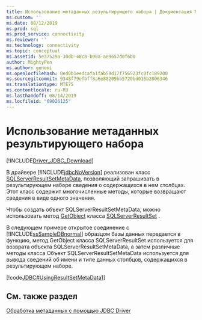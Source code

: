 ```yaml
---
title: Использование метаданных результирующего набора | Документация Майкрософт
ms.custom: ''
ms.date: 08/12/2019
ms.prod: sql
ms.prod_service: connectivity
ms.reviewer: ''
ms.technology: connectivity
ms.topic: conceptual
ms.assetid: 5e37529a-30db-48c8-b90a-ae9657d0f6b0
author: MightyPen
ms.author: genemi
ms.openlocfilehash: 0ed0b1eedcafa1fab59d17f756523fc0fc189200
ms.sourcegitcommit: 9348f79efbff8a6e88209bb5720bd016b2806346
ms.translationtype: MTE75
ms.contentlocale: ru-RU
ms.lasthandoff: 08/14/2019
ms.locfileid: "69026125"
---
```

# <a name="using-result-set-metadata"></a>Использование метаданных результирующего набора

[!INCLUDE[Driver_JDBC_Download](../../includes/driver_jdbc_download.md)]

В драйвере [!INCLUDE[jdbcNoVersion](../../includes/jdbcnoversion_md.md)] реализован класс [SQLServerResultSetMetaData](../../connect/jdbc/reference/sqlserverresultsetmetadata-class.md), позволяющий запрашивать в результирующем наборе сведения о содержащихся в нем столбцах. Этот класс содержит многочисленные методы, которые возвращают сведения в виде одного значения.

Чтобы создать объект SQLServerResultSetMetaData, можно использовать метод [GetObject](../../connect/jdbc/reference/getmetadata-method-sqlserverresultset.md) класса [SQLServerResultSet](../../connect/jdbc/reference/sqlserverresultset-class.md) .

В следующем примере открытое соединение с [!INCLUDE[ssSampleDBnormal](../../includes/sssampledbnormal_md.md)] образцом базы данных передается в функцию, метод GetObject класса SQLServerResultSet используется для возврата объекта SQLServerResultSetMetaData, а затем различные методы класса Объект SQLServerResultSetMetaData используется для вывода сведений об имени и типе данных столбцов, содержащихся в результирующем наборе.

[!code[JDBC#UsingResultSetMetaData1](../../connect/jdbc/codesnippet/Java/using-result-set-metadata_1.java)]

## <a name="see-also"></a>См. также раздел

[Обработка метаданных с помощью JDBC Driver](../../connect/jdbc/handling-metadata-with-the-jdbc-driver.md)
